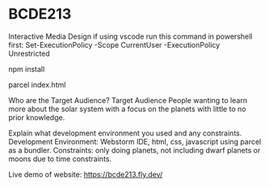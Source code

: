 # BCDE213
Interactive Media Design 
if using vscode run this command in powershell first: Set-ExecutionPolicy -Scope CurrentUser -ExecutionPolicy Unrestricted

npm install

parcel index.html



Who are the Target Audience?
Target Audience People wanting to learn more about the solar system with a focus on the planets with little to no prior knowledge.

Explain what development environment you used and any constraints.
Development Environment: Webstorm IDE, html, css, javascript using parcel as a bundler.
Constraints: only doing planets, not including dwarf planets or moons due to time constraints.

Live demo of website: https://bcde213.fly.dev/
